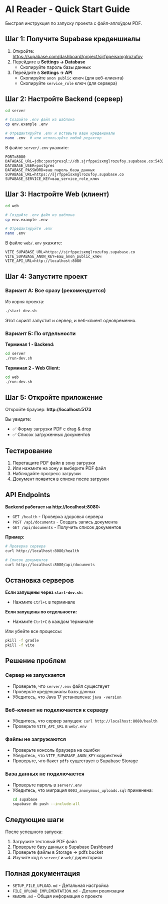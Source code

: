# AI Reader - Quick Start Guide

Быстрая инструкция по запуску проекта с файл-апло́удом PDF.

## Шаг 1: Получите Supabase креденшиалы

1. Откройте: https://supabase.com/dashboard/project/sjrfppeisxmglrozufoy
2. Перейдите в **Settings → Database**
   - Скопируйте пароль базы данных
3. Перейдите в **Settings → API**
   - Скопируйте `anon public` ключ (для веб-клиента)
   - Скопируйте `service_role` ключ (для сервера)

## Шаг 2: Настройте Backend (сервер)

```bash
cd server

# Создайте .env файл из шаблона
cp env.example .env

# Отредактируйте .env и вставьте ваши креденшиалы
nano .env  # или используйте любой редактор
```

В файле `server/.env` укажите:
```env
PORT=8080
DATABASE_URL=jdbc:postgresql://db.sjrfppeisxmglrozufoy.supabase.co:5432/postgres
DATABASE_USER=postgres
DATABASE_PASSWORD=ваш_пароль_базы_данных
SUPABASE_URL=https://sjrfppeisxmglrozufoy.supabase.co
SUPABASE_SERVICE_KEY=ваш_service_role_ключ
```

## Шаг 3: Настройте Web (клиент)

```bash
cd web

# Создайте .env файл из шаблона
cp env.example .env

# Отредактируйте .env
nano .env
```

В файле `web/.env` укажите:
```env
VITE_SUPABASE_URL=https://sjrfppeisxmglrozufoy.supabase.co
VITE_SUPABASE_ANON_KEY=ваш_anon_public_ключ
VITE_API_URL=http://localhost:8080
```

## Шаг 4: Запустите проект

### Вариант А: Все сразу (рекомендуется)

Из корня проекта:
```bash
./start-dev.sh
```

Этот скрипт запустит и сервер, и веб-клиент одновременно.

### Вариант Б: По отдельности

**Терминал 1 - Backend:**
```bash
cd server
./run-dev.sh
```

**Терминал 2 - Web Client:**
```bash
cd web
./run-dev.sh
```

## Шаг 5: Откройте приложение

Откройте браузер: **http://localhost:5173**

Вы увидите:
- ✅ Форму загрузки PDF с drag & drop
- ✅ Список загруженных документов

## Тестирование

1. Перетащите PDF файл в зону загрузки
2. Или нажмите на зону и выберите PDF файл
3. Наблюдайте прогресс загрузки
4. Документ появится в списке после загрузки

## API Endpoints

**Backend работает на http://localhost:8080:**

- `GET /health` - Проверка здоровья сервера
- `POST /api/documents` - Создать запись документа
- `GET /api/documents` - Получить список документов

**Пример:**
```bash
# Проверка сервера
curl http://localhost:8080/health

# Список документов
curl http://localhost:8080/api/documents
```

## Остановка серверов

**Если запущены через `start-dev.sh`:**
- Нажмите `Ctrl+C` в терминале

**Если запущены по отдельности:**
- Нажмите `Ctrl+C` в каждом терминале

Или убейте все процессы:
```bash
pkill -f gradle
pkill -f vite
```

## Решение проблем

### Сервер не запускается
- Проверьте, что `server/.env` файл существует
- Проверьте креденшиалы базы данных
- Убедитесь, что Java 17 установлена: `java -version`

### Веб-клиент не подключается к серверу
- Убедитесь, что сервер запущен: `curl http://localhost:8080/health`
- Проверьте `VITE_API_URL` в `web/.env`

### Файлы не загружаются
- Проверьте консоль браузера на ошибки
- Убедитесь, что `VITE_SUPABASE_ANON_KEY` корректный
- Проверьте, что бакет `pdfs` существует в Supabase Storage

### База данных не подключается
- Проверьте пароль в `server/.env`
- Убедитесь, что миграция `0003_anonymous_uploads.sql` применена:
  ```bash
  cd supabase
  supabase db push --include-all
  ```

## Следующие шаги

После успешного запуска:
1. Загрузите тестовый PDF файл
2. Проверьте базу данных в Supabase Dashboard
3. Проверьте файлы в Storage → pdfs bucket
4. Изучите код в `server/` и `web/` директориях

## Полная документация

- `SETUP_FILE_UPLOAD.md` - Детальная настройка
- `FILE_UPLOAD_IMPLEMENTATION.md` - Детали реализации
- `README.md` - Общая информация о проекте


